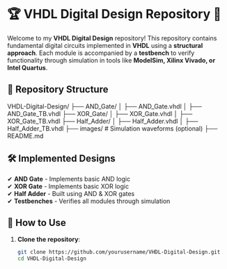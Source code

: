 # 🏆 VHDL Digital Design Repository 🚀  

Welcome to my **VHDL Digital Design** repository! This repository contains fundamental digital circuits implemented in **VHDL** using a **structural approach**. Each module is accompanied by a **testbench** to verify functionality through simulation in tools like **ModelSim, Xilinx Vivado, or Intel Quartus**.

## 📂 Repository Structure  
VHDL-Digital-Design/
├── AND_Gate/
│   ├── AND_Gate.vhdl
│   ├── AND_Gate_TB.vhdl
├── XOR_Gate/
│   ├── XOR_Gate.vhdl
│   ├── XOR_Gate_TB.vhdl
├── Half_Adder/
│   ├── Half_Adder.vhdl
│   ├── Half_Adder_TB.vhdl
├── images/  # Simulation waveforms (optional)
├── README.md

## 🛠 Implemented Designs  
✔ **AND Gate** - Implements basic AND logic  
✔ **XOR Gate** - Implements basic XOR logic  
✔ **Half Adder** - Built using AND & XOR gates  
✔ **Testbenches** - Verifies all modules through simulation  

## 🎯 How to Use  
1. **Clone the repository**:  
   ```bash
   git clone https://github.com/yourusername/VHDL-Digital-Design.git
   cd VHDL-Digital-Design
